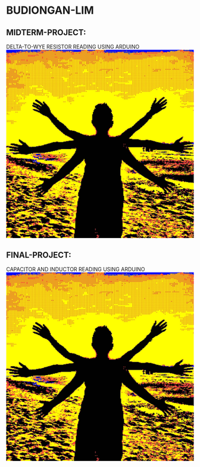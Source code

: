 # BUDIONGAN-LIM
## MIDTERM-PROJECT:
DELTA-TO-WYE RESISTOR READING USING ARDUINO
<br>
[![INSERT YOUR FRITZING PICTURE HERE](https://raw.githubusercontent.com/maxangelo987/MAXANGELO987.GITHUB.IO/master/images/maks.jpg)]()


## FINAL-PROJECT:
CAPACITOR AND INDUCTOR READING USING ARDUINO
<br>
[![INSERT YOUR FRITZING PICTURE HERE](https://raw.githubusercontent.com/maxangelo987/MAXANGELO987.GITHUB.IO/master/images/maks.jpg)]()
